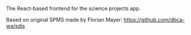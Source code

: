 The React-based frontend for the science projects app.

Based on original SPMS made by Florian Mayer: https://github.com/dbca-wa/sdis